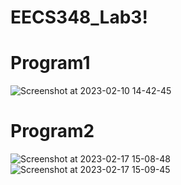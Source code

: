 # EECS348_Lab3!
# Program1
![Screenshot at 2023-02-10 14-42-45](https://user-images.githubusercontent.com/123189937/218193953-a7b53dca-8b45-4ff7-802d-a38900effa40.png)
# Program2
![Screenshot at 2023-02-17 15-08-48](https://user-images.githubusercontent.com/123189937/219803168-ee34b1a9-16b1-4540-9385-f9681ff462c4.png)
![Screenshot at 2023-02-17 15-09-45](https://user-images.githubusercontent.com/123189937/219803187-cadb0197-60b5-491a-a9c6-859f06fa2d95.png)
